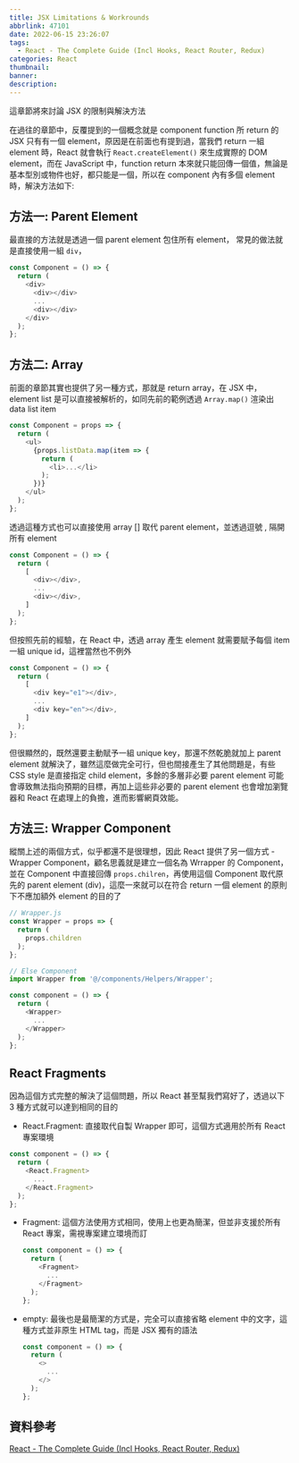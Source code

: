 ```yaml
---
title: JSX Limitations & Workrounds
abbrlink: 47101
date: 2022-06-15 23:26:07
tags:
  - React - The Complete Guide (Incl Hooks, React Router, Redux)
categories: React
thumbnail:
banner:
description:
---
```


這章節將來討論 JSX 的限制與解決方法

<!-- more -->

在過往的章節中，反覆提到的一個概念就是 component function 所 return 的 JSX 只有有一個 element，原因是在前面也有提到過，當我們 return 一組 element 時，React 就會執行 `React.createElement()` 來生成實際的 DOM element，而在 JavaScript 中，function return 本來就只能回傳一個值，無論是基本型別或物件也好，都只能是一個，所以在 component 內有多個 element 時，解決方法如下:

## 方法一: Parent Element

最直接的方法就是透過一個 parent element 包住所有 element， 常見的做法就是直接使用一組 `div`，

```js
const Component = () => {
  return (
    <div>
      <div></div>
      ...
      <div></div>
    </div>
  );
};
```

## 方法二: Array

前面的章節其實也提供了另一種方式，那就是 return array，在 JSX 中，element list 是可以直接被解析的，如同先前的範例透過 `Array.map()` 渲染出 data list item

```js
const Component = props => {
  return (
    <ul>
      {props.listData.map(item => {
        return (
          <li>...</li>
        );
      })}
    </ul>
  );
};
```

透過這種方式也可以直接使用 array [] 取代 parent element，並透過逗號 , 隔開所有 element

```js
const Component = () => {
  return (
    [
      <div></div>,
      ...
      <div></div>,
    ]
  );
};
```

但按照先前的經驗，在 React 中，透過 array 產生 element 就需要賦予每個 item 一組 unique id，這裡當然也不例外

```js
const Component = () => {
  return (
    [
      <div key="e1"></div>,
      ...
      <div key="en"></div>,
    ]
  );
};
```

但很顯然的，既然還要主動賦予一組 unique key，那還不然乾脆就加上 parent element 就解決了，雖然這麼做完全可行，但也間接產生了其他問題是，有些 CSS style 是直接指定 child element，多餘的多層非必要 parent element 可能會導致無法指向預期的目標，再加上這些非必要的 parent element 也會增加瀏覽器和 React 在處理上的負擔，進而影響網頁效能。

## 方法三: Wrapper Component

縱關上述的兩個方式，似乎都還不是很理想，因此 React 提供了另一個方式 - Wrapper Component，顧名思義就是建立一個名為 Wrrapper 的 Component，並在 Component 中直接回傳 `props.chilren`，再使用這個 Component 取代原先的 parent element (div)，這麼一來就可以在符合 return 一個 element 的原則下不應加額外 element 的目的了

```js
// Wrapper.js
const Wrapper = props => {
  return (
    props.children
  );
};

// Else Component
import Wrapper from '@/components/Helpers/Wrapper';

const component = () => {
  return (
    <Wrapper>
      ...
    </Wrapper>
  );
};
```

## React Fragments

因為這個方式完整的解決了這個問題，所以 React 甚至幫我們寫好了，透過以下 3 種方式就可以達到相同的目的

- React.Fragment: 直接取代自製 Wrapper 即可，這個方式適用於所有 React 專案環境

```js
const component = () => {
  return (
    <React.Fragment>
      ...
    </React.Fragment>
  );
};
```

- Fragment: 這個方法使用方式相同，使用上也更為簡潔，但並非支援於所有 React 專案，需視專案建立環境而訂

  ```js
  const component = () => {
    return (
      <Fragment>
        ...
      </Fragment>
    );
  };
  ```

- empty: 最後也是最簡潔的方式是，完全可以直接省略 element 中的文字，這種方式並非原生 HTML tag，而是 JSX 獨有的語法

  ```js
  const component = () => {
    return (
      <>
        ...
      </>
    );
  };
  ```

## 資料參考

[React - The Complete Guide (Incl Hooks, React Router, Redux)](https://www.udemy.com/course/react-the-complete-guide-incl-redux/)

